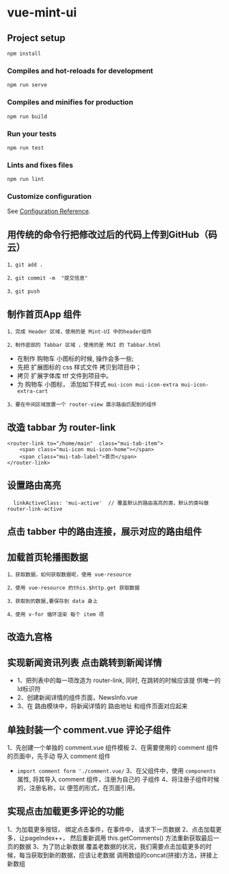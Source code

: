 # vue-mint-ui

## Project setup
```
npm install
```

### Compiles and hot-reloads for development
```
npm run serve
```

### Compiles and minifies for production
```
npm run build
```

### Run your tests
```
npm run test
```

### Lints and fixes files
```
npm run lint
```

### Customize configuration
See [Configuration Reference](https://cli.vuejs.org/config/).


## 用传统的命令行把修改过后的代码上传到GitHub（码云）
```
1、git add .
```
```
2、git commit -m  "提交信息"
```
```
3、git push
```

## 制作首页App 组件
```
1、完成 Header 区域，使用的是 Mint-UI 中的header组件
```
```
2、制作底部的 Tabbar 区域 ，使用的是 MUI 的 Tabbar.html
```
  + 在制作 购物车 小图标的时候, 操作会多一些;
  + 先把 扩展图标的 css 样式文件 拷贝到项目中；
  + 拷贝 扩展字体库 ttf 文件到项目中。
  + 为 购物车 小图标， 添加如下样式   `mui-icon mui-icon-extra mui-icon-extra-cart`
```
3、要在中间区域放置一个 router-view 展示路由匹配到的组件
```

## 改造 tabbar 为 router-link
```
<router-link to="/home/main"  class="mui-tab-item">
    <span class="mui-icon mui-icon-home"></span>
    <span class="mui-tab-label">首页</span>
</router-link>
```
## 设置路由高亮
```
  linkActiveClass: 'mui-active'  // 覆盖默认的路由高亮的类，默认的类叫做router-link-active
```
## 点击 tabber 中的路由连接，展示对应的路由组件

## 加载首页轮播图数据
```
1、获取数据，如何获取数据呢，使用 vue-resource

```
```
2、使用 vue-resource 的this.$http.get 获取数据
```
```
3、获取到的数据,要保存到 data 身上
```
```
4、使用 v-for 循环渲染 每个 item 项
```
## 改造九宫格

## 实现新闻资讯列表  点击跳转到新闻详情
- 1、把列表中的每一项改造为 router-link, 同时, 在跳转的时候应该提 供唯一的Id标识符
- 2、创建新闻详情的组件页面，NewsInfo.vue
- 3、在 路由模块中，将新闻详情的 路由地址 和组件页面对应起来

## 单独封装一个 comment.vue 评论子组件
1、先创建一个单独的 comment.vue 组件模板
2、在需要使用的 comment 组件的页面中，先手动 导入 comment 组件
- `import comment form './comment.vue/`
3、在父组件中，使用 `components` 属性, 将其导入 comment 组件，注册为自己的 子组件
4、将注册子组件时候的，注册名称，以 便签的形式，在页面引用。

## 实现点击加载更多评论的功能
1、为加载更多按钮， 绑定点击事件，在事件中， 请求下一页数据
2、点击加载更多，让pageIndex++， 然后重新调用 this.getComments() 方法重新获取最后一页的数据
3、为了防止新数据 覆盖老数据的状况，我们需要点击加载更多的时候，每当获取到新的数据，应该让老数据 调用数组的concat(拼接)方法，拼接上新数组
